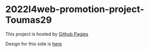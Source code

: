 # 2022l4web-promotion-project-Toumas29

This project is hosted by [Github Pagies](https://pslib-cz.github.io/2022l4web-promotion-project-Toumas29/)

Design for this side is [here](https://www.figma.com/file/CXGJ7x4vF0qOgAXtonLk8X/Untitled?node-id=0%3A1&t=TQXiKGhq8n62PV6U-0)
